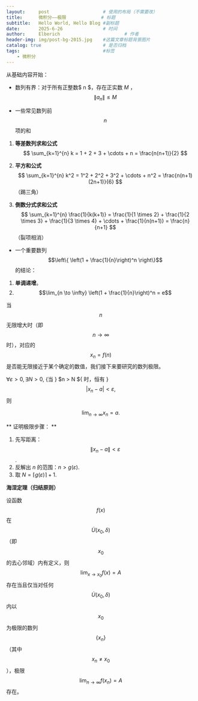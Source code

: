 ```yaml
---
layout:     post   				    # 使用的布局（不需要改）
title:      微积分——极限				# 标题 
subtitle:   Hello World, Hello Blog #副标题
date:       2025-6-26				# 时间
author:     Elberich 						# 作者
header-img: img/post-bg-2015.jpg 	#这篇文章标题背景图片
catalog: true 						# 是否归档
tags:								#标签
    - 微积分
---
```


从基础内容开始：
- 数列有界：对于所有正整数$ n $，存在正实数 $M$ ，$$\|a_n\| \leq M$$

- 一些常见数列前 $$n$$ 项的和

1. **等差数列求和公式**
   $$
   \sum_{k=1}^{n} k = 1 + 2 + 3 + \cdots + n = \frac{n(n+1)}{2}
   $$

2. **平方和公式**
   $$
   \sum_{k=1}^{n} k^2 = 1^2 + 2^2 + 3^2 + \cdots + n^2 = \frac{n(n+1)(2n+1)}{6}
   $$（踢三角）

3. **倒数分式求和公式**
   $$
   \sum_{k=1}^{n} \frac{1}{k(k+1)} = \frac{1}{1 \times 2} + \frac{1}{2 \times 3} + \frac{1}{3 \times 4} + \cdots + \frac{1}{n(n+1)} = \frac{n}{n+1}
   $$（裂项相消）

- 一个重要数列 $$\left\{ \left(1 + \frac{1}{n}\right)^n \right\}$$ 的结论：

1. **单调递增**。
2. $$\lim_{n \to \infty} \left(1 + \frac{1}{n}\right)^n = e$$


当 $$n$$ 无限增大时（即 $$n \to \infty$$ 时），对应的 $$x_n = f(n)$$ 是否能无限接近于某个确定的数值，我们接下来要研究的数列极限。


$\forall \varepsilon > 0, \exists N > 0,$ {当 } $n > N ${ 时，恒有 } $$|x_n - a| < \varepsilon,$$则 

$$
\lim_{n \to \infty} x_n = a.
$$

** 证明极限步骤： **
1. 先写距离：$$\|x_n - a\| < \varepsilon$$.
2. 反解出 $n$ 的范围：$n > g(\varepsilon)$.
3. 取 $N = \lceil g(\varepsilon) \rceil + 1$.


**海涅定理（归结原则）**

设函数 $$f(x)$$ 在 $$\dot{U}(x_0, \delta)$$（即 $$x_0$$ 的去心邻域）内有定义，则 $$\lim_{x \to x_0} f(x) = A$$ 存在当且仅当对任何 $$\dot{U}(x_0, \delta)$$ 内以 $$x_0$$ 为极限的数列 $$\{x_n\}$$（其中 $$x_n \neq x_0$$），极限 $$\lim_{n \to \infty} f(x_n) = A$$ 存在。


